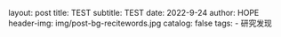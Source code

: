 layout:     post
title:      TEST
subtitle:   TEST
date:       2022-9-24
author:     HOPE
header-img: img/post-bg-recitewords.jpg
catalog: false
tags:
    - 研究发现
